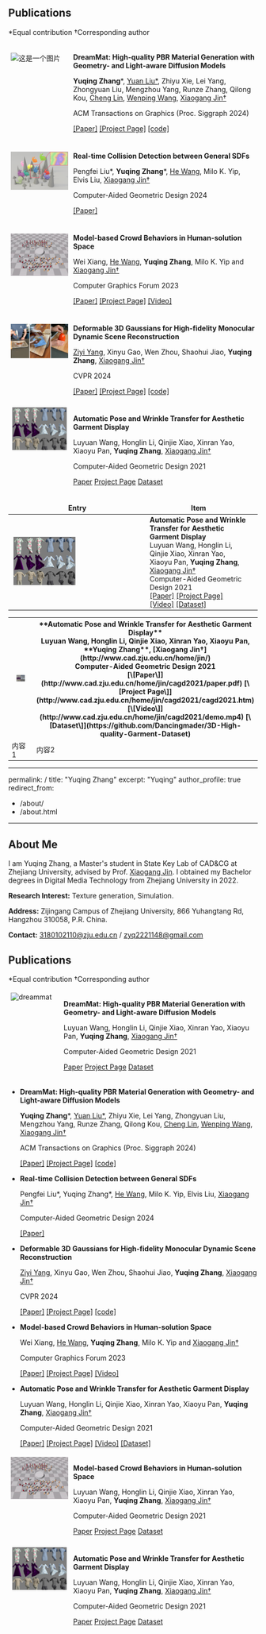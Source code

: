 ## Publications
*Equal contribution †Corresponding author

<div style="display: flex;">
  <div style="flex: 20%; padding: 5px;">

  ![这是一个图片](../images/dreammat.jpg)

  </div>
  <div style="flex: 70%; padding: 5px;">

**DreamMat: High-quality PBR Material Generation with Geometry- and Light-aware Diffusion Models**

  **Yuqing Zhang***, [Yuan Liu*](https://liuyuan-pal.github.io/), Zhiyu Xie, Lei Yang, Zhongyuan Liu, Mengzhou Yang, Runze Zhang, Qilong Kou, [Cheng Lin](https://clinplayer.github.io/), [Wenping Wang](https://engineering.tamu.edu/cse/profiles/Wang-Wenping.html), [Xiaogang Jin†](http://www.cad.zju.edu.cn/home/jin/)

  ACM Transactions on Graphics (Proc. Siggraph 2024)

  [\[Paper\]](https://zzzyuqing.github.io/dreammat.github.io/)  [\[Project Page\]](https://zzzyuqing.github.io/dreammat.github.io/) [\[code\]](https://zzzyuqing.github.io/dreammat.github.io/)

  </div>
</div>


<div style="display: flex;">
  <div style="flex: 20%; padding: 5px;">

  ![这是一个图片](../images/sdf.jpg)

  </div>
  <div style="flex: 70%; padding: 5px;">

**Real-time Collision Detection between General SDFs**

  Pengfei Liu*, **Yuqing Zhang***, [He Wang](https://drhewang.com/), Milo K. Yip, Elvis Liu, [Xiaogang Jin†](http://www.cad.zju.edu.cn/home/jin/)

  Computer-Aided Geometric Design 2024

  [\[Paper\]](http://www.cad.zju.edu.cn/home/jin/papers/Real_Time_CD_between_SDFs.pdf)

  </div>
</div>

<div style="display: flex;">
  <div style="flex: 20%; padding: 5px;">

  ![这是一个图片](../images/crowd.jpg)

  </div>
  <div style="flex: 70%; padding: 5px;">

**Model-based Crowd Behaviors in Human-solution Space**

  Wei Xiang, [He Wang](https://drhewang.com/), **Yuqing Zhang**, Milo K. Yip and [Xiaogang Jin†](http://www.cad.zju.edu.cn/home/jin/)

  Computer Graphics Forum 2023

  [\[Paper\]](https://diglib.eg.org:8443/server/api/core/bitstreams/37b310ac-b9d0-42c7-8505-d281e3d8fc51/content) [\[Project Page\]](http://www.cad.zju.edu.cn/home/jin/cgf2023/cgf2023.htm) [\[Video\]](http://www.cad.zju.edu.cn/home/jin/cgf2023/demo.mp4)

  </div>
</div>

<div style="display: flex;">
  <div style="flex: 20%; padding: 5px;">

  ![这是一个图片](../images/guassian.jpg)

  </div>
  <div style="flex: 70%; padding: 5px;">

**Deformable 3D Gaussians for High-fidelity Monocular Dynamic Scene Reconstruction**

  [Ziyi Yang](https://github.com/ingra14m), Xinyu Gao, Wen Zhou, Shaohui Jiao, **Yuqing Zhang**, [Xiaogang Jin†](http://www.cad.zju.edu.cn/home/jin/)

  CVPR 2024

  [\[Paper\]](https://arxiv.org/abs/2309.13101)  [\[Project Page\]](https://ingra14m.github.io/Deformable-Gaussians/) [\[code\]](https://github.com/ingra14m/Deformable-3D-Gaussians)

  </div>
</div>

<div style="display: flex;">
  <div style="flex: 20%; padding: 5px;">

  <img src="../images/WrinkleTransfer_Icon.jpg" width="100%" alt="图片描述">

  </div>
  <div style="flex: 70%; padding: 5px;">

**Automatic Pose and Wrinkle Transfer for Aesthetic Garment Display**

Luyuan Wang, Honglin Li, Qinjie Xiao, Xinran Yao, Xiaoyu Pan, **Yuqing Zhang**, <a href="http://www.cad.zju.edu.cn/home/jin/">Xiaogang Jin†</a>

  Computer-Aided Geometric Design 2021

  <a href="http://www.cad.zju.edu.cn/home/jin/cagd2021/paper.pdf">Paper</a> <a href="http://www.cad.zju.edu.cn/home/jin/cagd2021/cagd2021.htm">Project Page</a> <a href="https://github.com/Dancingmader/3D-High-quality-Garment-Dataset">Dataset</a> 

  </div>
</div>


<style>
    table, th, td {
        border: none !important;
    }
</style>
| Entry            | Item   |                                                              |
| --------         | ------ | ------------------------------------------------------------ |
| <img src="../images/WrinkleTransfer_Icon.jpg" width="50%" alt="图片描述">  | **Automatic Pose and Wrinkle Transfer for Aesthetic Garment Display**  <br> Luyuan Wang, Honglin Li, Qinjie Xiao, Xinran Yao, Xiaoyu Pan, **Yuqing Zhang**, [Xiaogang Jin†](http://www.cad.zju.edu.cn/home/jin/)  <br> Computer-Aided Geometric Design 2021 <br> [\[Paper\]](http://www.cad.zju.edu.cn/home/jin/cagd2021/paper.pdf) [\[Project Page\]](http://www.cad.zju.edu.cn/home/jin/cagd2021/cagd2021.htm) [\[Video\]](http://www.cad.zju.edu.cn/home/jin/cagd2021/demo.mp4) [\[Dataset\]](https://github.com/Dancingmader/3D-High-quality-Garment-Dataset)        |
<table>
  <tr>
    <th style="width: 30%;"><img src="../images/WrinkleTransfer_Icon.jpg" width="50%" alt="图片描述"></th>
    <th style="width: 70%;">**Automatic Pose and Wrinkle Transfer for Aesthetic Garment Display**  <br> Luyuan Wang, Honglin Li, Qinjie Xiao, Xinran Yao, Xiaoyu Pan, **Yuqing Zhang**, [Xiaogang Jin†](http://www.cad.zju.edu.cn/home/jin/)  <br> Computer-Aided Geometric Design 2021 <br> [\[Paper\]](http://www.cad.zju.edu.cn/home/jin/cagd2021/paper.pdf) [\[Project Page\]](http://www.cad.zju.edu.cn/home/jin/cagd2021/cagd2021.htm) [\[Video\]](http://www.cad.zju.edu.cn/home/jin/cagd2021/demo.mp4) [\[Dataset\]](https://github.com/Dancingmader/3D-High-quality-Garment-Dataset)</th>
  </tr>
  <tr>
    <td>内容1</td>
    <td>内容2</td>
  </tr>
</table>




---
permalink: /
title: "Yuqing Zhang"
excerpt: "Yuqing"
author_profile: true
redirect_from: 
  - /about/
  - /about.html
---

## About Me

I am Yuqing Zhang, a Master's student in State Key Lab of CAD&CG at Zhejiang University, advised by Prof. [Xiaogang Jin](http://www.cad.zju.edu.cn/home/jin). I obtained my Bachelor degrees in Digital Media Technology from Zhejiang University in 2022.

**Research Interest:** Texture generation, Simulation.

**Address:** Zijingang Campus of Zhejiang University, 866 Yuhangtang Rd, Hangzhou 310058, P.R. China.

**Contact:** [3180102110@zju.edu.cn](mailto:3180102110@zju.edu.cn) / [zyq2221148@gmail.com](mailto:zyq2221148@gmail.com)

## Publications
*Equal contribution †Corresponding author

<div style="display: flex;">
  <div style="flex: 20%; padding: 5px;">

  <img src="../images/dreammat.jpg" width="100%" alt="dreammat">

  </div>
  <div style="flex: 80%; padding: 5px;">

<b>DreamMat: High-quality PBR Material Generation with Geometry- and Light-aware Diffusion Models</b> <br>

Luyuan Wang, Honglin Li, Qinjie Xiao, Xinran Yao, Xiaoyu Pan, <b>Yuqing Zhang</b>, <a href="http://www.cad.zju.edu.cn/home/jin/">Xiaogang Jin†</a> <br>

  Computer-Aided Geometric Design 2021 <br>

  <a href="http://www.cad.zju.edu.cn/home/jin/cagd2021/paper.pdf">Paper</a> <a href="http://www.cad.zju.edu.cn/home/jin/cagd2021/cagd2021.htm">Project Page</a> <a href="https://github.com/Dancingmader/3D-High-quality-Garment-Dataset">Dataset</a> 

  </div>
</div>

* **DreamMat: High-quality PBR Material Generation with Geometry- and Light-aware Diffusion Models**

  **Yuqing Zhang***, [Yuan Liu*](https://liuyuan-pal.github.io/), Zhiyu Xie, Lei Yang, Zhongyuan Liu, Mengzhou Yang, Runze Zhang, Qilong Kou, [Cheng Lin](https://clinplayer.github.io/), [Wenping Wang](https://engineering.tamu.edu/cse/profiles/Wang-Wenping.html), [Xiaogang Jin†](http://www.cad.zju.edu.cn/home/jin/)

  ACM Transactions on Graphics (Proc. Siggraph 2024)

  [\[Paper\]](https://zzzyuqing.github.io/dreammat.github.io/)  [\[Project Page\]](https://zzzyuqing.github.io/dreammat.github.io/) [\[code\]](https://zzzyuqing.github.io/dreammat.github.io/)

  
* **Real-time Collision Detection between General SDFs**

  Pengfei Liu*, Yuqing Zhang*, [He Wang](https://drhewang.com/), Milo K. Yip, Elvis Liu, [Xiaogang Jin†](http://www.cad.zju.edu.cn/home/jin/)

  Computer-Aided Geometric Design 2024

  [\[Paper\]](http://www.cad.zju.edu.cn/home/jin/papers/Real_Time_CD_between_SDFs.pdf)

* **Deformable 3D Gaussians for High-fidelity Monocular Dynamic Scene Reconstruction**

  [Ziyi Yang](https://github.com/ingra14m), Xinyu Gao, Wen Zhou, Shaohui Jiao, **Yuqing Zhang**, [Xiaogang Jin†](http://www.cad.zju.edu.cn/home/jin/)

  CVPR 2024

  [\[Paper\]](https://arxiv.org/abs/2309.13101)  [\[Project Page\]](https://ingra14m.github.io/Deformable-Gaussians/) [\[code\]](https://github.com/ingra14m/Deformable-3D-Gaussians)

* **Model-based Crowd Behaviors in Human-solution Space**

  Wei Xiang, [He Wang](https://drhewang.com/), **Yuqing Zhang**, Milo K. Yip and [Xiaogang Jin†](http://www.cad.zju.edu.cn/home/jin/)

  Computer Graphics Forum 2023

  [\[Paper\]](https://diglib.eg.org:8443/server/api/core/bitstreams/37b310ac-b9d0-42c7-8505-d281e3d8fc51/content) [\[Project Page\]](http://www.cad.zju.edu.cn/home/jin/cgf2023/cgf2023.htm) [\[Video\]](http://www.cad.zju.edu.cn/home/jin/cgf2023/demo.mp4)

* **Automatic Pose and Wrinkle Transfer for Aesthetic Garment Display**

  Luyuan Wang, Honglin Li, Qinjie Xiao, Xinran Yao, Xiaoyu Pan, **Yuqing Zhang**, [Xiaogang Jin†](http://www.cad.zju.edu.cn/home/jin/)

  Computer-Aided Geometric Design 2021

  [\[Paper\]](http://www.cad.zju.edu.cn/home/jin/cagd2021/paper.pdf) [\[Project Page\]](http://www.cad.zju.edu.cn/home/jin/cagd2021/cagd2021.htm) [\[Video\]](http://www.cad.zju.edu.cn/home/jin/cagd2021/demo.mp4) [\[Dataset\]](https://github.com/Dancingmader/3D-High-quality-Garment-Dataset)

<div style="display: flex;">
  <div style="flex: 20%; padding: 5px;">

  <img src="../images/crowd.jpg" width="100%" alt="图片描述">

  </div>
  <div style="flex: 70%; padding: 5px;">

<b>Model-based Crowd Behaviors in Human-solution Space</b> <br>

Luyuan Wang, Honglin Li, Qinjie Xiao, Xinran Yao, Xiaoyu Pan, **Yuqing Zhang**, <a href="http://www.cad.zju.edu.cn/home/jin/">Xiaogang Jin†</a> <br>

  Computer-Aided Geometric Design 2021 <br>

  <a href="https://diglib.eg.org:8443/server/api/core/bitstreams/37b310ac-b9d0-42c7-8505-d281e3d8fc51/content">Paper</a> <a href="http://www.cad.zju.edu.cn/home/jin/cagd2021/cagd2021.htm">Project Page</a> <a href="https://github.com/Dancingmader/3D-High-quality-Garment-Dataset">Dataset</a> 

  </div>
</div>


<div style="display: flex;">
  <div style="flex: 20%; padding: 5px;">

  <img src="../images/WrinkleTransfer_Icon.jpg" width="100%" alt="图片描述">

  </div>
  <div style="flex: 70%; padding: 5px;">

<b>Automatic Pose and Wrinkle Transfer for Aesthetic Garment Display</b> <br>

Luyuan Wang, Honglin Li, Qinjie Xiao, Xinran Yao, Xiaoyu Pan, <b>Yuqing Zhang</b>, <a href="http://www.cad.zju.edu.cn/home/jin/">Xiaogang Jin†</a> <br>

  Computer-Aided Geometric Design 2021 <br>

  <a href="http://www.cad.zju.edu.cn/home/jin/cagd2021/paper.pdf">Paper</a> <a href="http://www.cad.zju.edu.cn/home/jin/cagd2021/cagd2021.htm">Project Page</a> <a href="https://github.com/Dancingmader/3D-High-quality-Garment-Dataset">Dataset</a> 

  </div>
</div>


     
